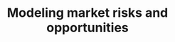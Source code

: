 ---
title: Modeling market risks and opportunities
weight: 3
image:
  preview_only: true
summary: |-
  **Tools:** R, SQL, ABM, ABC
  
  **Problem:** When breaking into a new market it's hard to judge risks - especially when data is scarce.
  
  **Answer:** An agent-based simulation of market behavior, calibrated on a tiny test/train dataset with Approximate Bayesian Computation.
  
  **Result:** Used to win a share of a £500k UK government grant. Predicted weak market growth that drove out a major competitor in 2022.

tags:
- hypothesis testing
- R
- Bayesian
- simulation
- mixed models
- market modeling
- newton
external_link: https://newtonlaunchsystems.com/
---